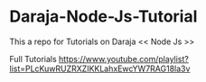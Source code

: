 # Daraja-Node-Js-Tutorial
This a repo for Tutorials on Daraja &lt;&lt; Node Js >>

Full Tutorials
https://www.youtube.com/playlist?list=PLcKuwRUZRXZIKKLahxEwcYW7RAG18la3v
